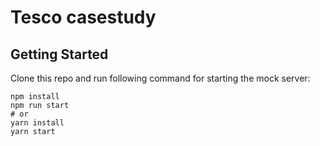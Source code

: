 # Tesco casestudy

## Getting Started

Clone this repo and run following command for starting the mock server:

```
npm install
npm run start
# or
yarn install
yarn start
```

